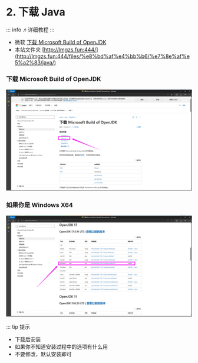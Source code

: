 # 2. 下载 Java

::: info ♬详细教程
:::

- 微软 [下载 Microsoft Build of OpenJDK](https://learn.microsoft.com/zh-cn/java/openjdk/download)
- 本站文件夹 [http://lmgzs.fun:444/](http://lmgzs.fun:444/files/%e8%bd%af%e4%bb%b6/%e7%8e%af%e5%a2%83/java/)

### 下载 Microsoft Build of OpenJDK
![图片](./images/下载Java/下载Java__1.png)

### 如果你是 Windows X64
![图片](./images/下载Java/下载Java__2.png)

::: tip 提示
- 下载后安装
- 如果你不知道安装过程中的选项有什么用
- 不要修改，默认安装即可